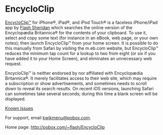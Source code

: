 # EncycloClip

[EncycloClip™](http://itunes.apple.com/app/encycloclip/id368747595?mt=8)
for iPhone®, iPad®, and iPod Touch® is a faceless iPhone/iPad app by
[Flash Sheridan](http://pobox.com/~flash) which searches the online
version of the Encyclopædia Britannica® for the contents of your
clipboard. To use it, select and copy some text (for instance in an
eBook, web page, or your own notes); then launch EncycloClip™ from your
home screen. It is possible to do this manually from Safari by visiting
the m.eb.com website, but EncycloClip™ reduces the minimum tap count for
a lookup to two from eight (or six if you have added it to your Home
Screen), and eliminates an unnecessary web request.

EncycloClip™ is neither endorsed by nor affiliated with Encyclopædia
Britannica®. It merely facilitates access to their web site, which may require
a subscription or show advertisements,
and sometimes needs to scroll down to reveal its search
results. On recent iOS versions, launching Safari can sometimes take
several seconds; during this time a blank screen will be displayed.

[Known
Issues](http://pobox.com/~flash/EncycloClip/EncycloClip_Known_Issues.txt)

For support, email <kwikmenu@pobox.com>.

<span class="small">Home page:
<http://pobox.com/~flash/EncycloClip></span>
